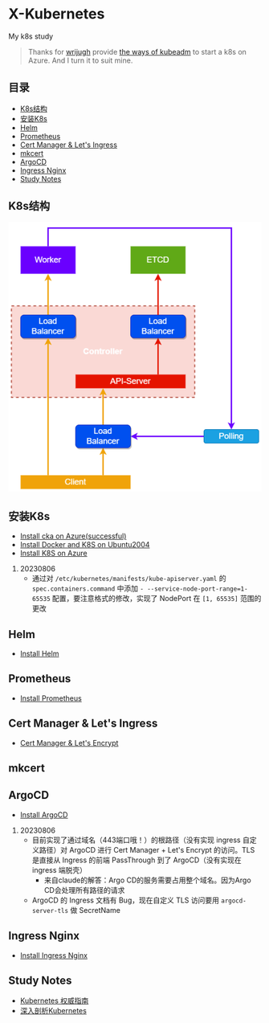 # X-Kubernetes
My k8s study

> Thanks for [wrijugh](https://github.com/wrijugh) provide [the ways of kubeadm](https://github.com/wrijugh/cka-setup-guide) to start a k8s on Azure. And I turn it to suit mine.


## 目录
- [K8s结构](#)
- [安装K8s](#安装k8s)
- [Helm](#helm)
- [Prometheus](#prometheus)
- [Cert Manager & Let's Ingress](#cert-manager--lets-ingress)
- [mkcert](#mkcert)
- [ArgoCD](#argocd)
- [Ingress Nginx](#ingress-nginx)
- [Study Notes](#study-notes)


## K8s结构
![K8s结构](./Structure/k8s-base-structure.png)


## 安装K8s
- [Install cka on Azure(successful)](./CKASetupGuide/CKA-Setup-README.md)
- [Install Docker and K8S on Ubuntu2004](./InstallFailed/InstallDocker&K8SOnUbuntu2004.md)
- [Install K8S on Azure](./InstallFailed/InstallK8sOnAzure.md)

1. 20230806
   - 通过对 ```/etc/kubernetes/manifests/kube-apiserver.yaml``` 的 ```spec.containers.command``` 中添加 ```- --service-node-port-range=1-65535``` 配置，要注意格式的修改，实现了 NodePort 在 ```[1, 65535]``` 范围的更改


## Helm
- [Install Helm](./Helm/Helm-README.md)


## Prometheus
- [Install Prometheus](./Prometheus/Promethus-README.md)


## Cert Manager & Let's Ingress
- [Cert Manager & Let's Encrypt](./CertManager&LetsEncrypt/CertManager&LetsEncrypt-README.md)


## mkcert



## ArgoCD
- [Install ArgoCD](./ArgoCD/ArgoCD-README.md)

1. 20230806
   - 目前实现了通过域名（443端口哦！）的根路径（没有实现 ingress 自定义路径）对 ArgoCD 进行 Cert Manager + Let's Encrypt 的访问。TLS是直接从 Ingress 的前端 PassThrough 到了 ArgoCD（没有实现在 ingress 端脱壳）
      - 来自claude的解答：Argo CD的服务需要占用整个域名。因为Argo CD会处理所有路径的请求
   - ArgoCD 的 Ingress 文档有 Bug，现在自定义 TLS 访问要用 ```argocd-server-tls``` 做 SecretName


## Ingress Nginx
- [Install Ingress Nginx](./Ingress-Nginx/Ingress-Nginx-README.md)


## Study Notes
- [Kubernetes 权威指南](./Notes/KubernetesAuthoritativeGuideBookNotes/Q&A.md)
- [深入剖析Kubernetes](./Notes/DeepAnalysisKubernetesNotes/00%20Preview%20Section.md)
